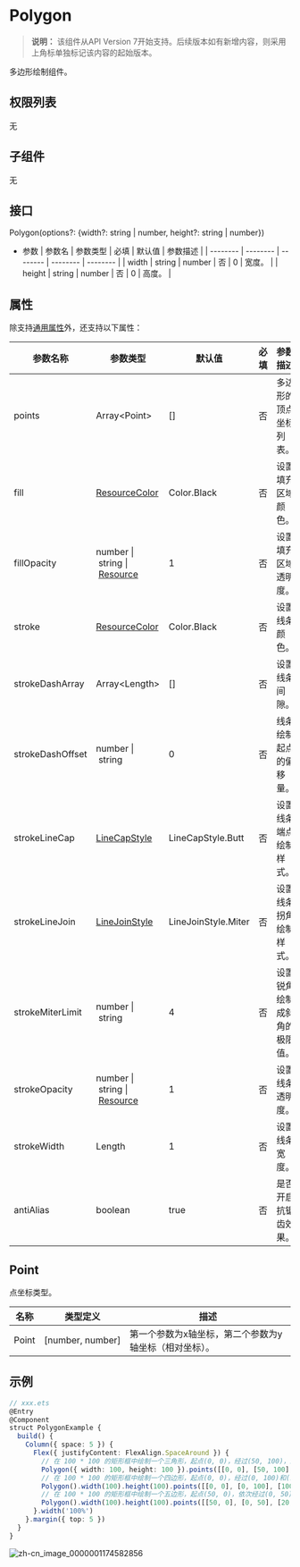 # Polygon

>  **说明：**
> 该组件从API Version 7开始支持。后续版本如有新增内容，则采用上角标单独标记该内容的起始版本。


多边形绘制组件。


## 权限列表

无


## 子组件

无


## 接口

Polygon(options?: {width?: string | number, height?: string | number})

- 参数
  | 参数名 | 参数类型 | 必填 | 默认值 | 参数描述 | 
  | -------- | -------- | -------- | -------- | -------- |
  | width | string \| number | 否 | 0 | 宽度。 | 
  | height | string \| number | 否 | 0 | 高度。 | 


## 属性

除支持[通用属性](ts-universal-attributes-size.md)外，还支持以下属性：

| 参数名称 | 参数类型 | 默认值 | 必填 | 参数描述 | 
| -------- | -------- | -------- | -------- | -------- |
| points | Array&lt;Point&gt; | [] | 否 | 多边形的顶点坐标列表。 |
| fill | [ResourceColor](../../ui/ts-types.md) | Color.Black | 否 | 设置填充区域颜色。 |
| fillOpacity | number&nbsp;\|&nbsp;string&nbsp;\|&nbsp;[Resource](../../ui/ts-types.md#resource类型) | 1 | 否 | 设置填充区域透明度。 |
| stroke | [ResourceColor](../../ui/ts-types.md) | Color.Black | 否 | 设置线条颜色。 |
| strokeDashArray | Array&lt;Length&gt; | [] | 否 | 设置线条间隙。 |
| strokeDashOffset | number&nbsp;\|&nbsp;string | 0 | 否 | 线条绘制起点的偏移量。 |
| strokeLineCap | [LineCapStyle](ts-appendix-enums.md#linecapstyle) | LineCapStyle.Butt | 否 | 设置线条端点绘制样式。 |
| strokeLineJoin | [LineJoinStyle](ts-appendix-enums.md#linejoinstyle) | LineJoinStyle.Miter | 否 | 设置线条拐角绘制样式。 |
| strokeMiterLimit | number&nbsp;\|&nbsp;string | 4 | 否 | 设置锐角绘制成斜角的极限值。 |
| strokeOpacity | number&nbsp;\|&nbsp;string&nbsp;\|&nbsp;[Resource](../../ui/ts-types.md#resource类型) | 1 | 否 | 设置线条透明度。 |
| strokeWidth | Length | 1 | 否 | 设置线条宽度。 |
| antiAlias | boolean | true | 否 | 是否开启抗锯齿效果。 |

## Point

点坐标类型。

| 名称      | 类型定义             | 描述                                                         |
| --------- | -------------------- | ------------------------------------------------------------ |
| Point | [number,&nbsp;number] | 第一个参数为x轴坐标，第二个参数为y轴坐标（相对坐标）。 |


## 示例

```ts
// xxx.ets
@Entry
@Component
struct PolygonExample {
  build() {
    Column({ space: 5 }) {
      Flex({ justifyContent: FlexAlign.SpaceAround }) {
        // 在 100 * 100 的矩形框中绘制一个三角形，起点(0, 0)，经过(50, 100)，终点(100, 0)
        Polygon({ width: 100, height: 100 }).points([[0, 0], [50, 100], [100, 0]])
        // 在 100 * 100 的矩形框中绘制一个四边形，起点(0, 0)，经过(0, 100)和(100, 100)，终点(100, 0)
        Polygon().width(100).height(100).points([[0, 0], [0, 100], [100, 100], [100, 0]])
        // 在 100 * 100 的矩形框中绘制一个五边形，起点(50, 0)，依次经过(0, 50)、(20, 100)和(80, 100)，终点(100, 50)
        Polygon().width(100).height(100).points([[50, 0], [0, 50], [20, 100], [80, 100], [100, 50]])
      }.width('100%')
    }.margin({ top: 5 })
  }
}
```

![zh-cn_image_0000001174582856](figures/zh-cn_image_0000001174582856.gif)
